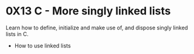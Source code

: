 # 0X13 C - More singly linked lists

Learn how to define, initialize and make use of, and dispose singly linked lists in C.

- How to use linked lists
